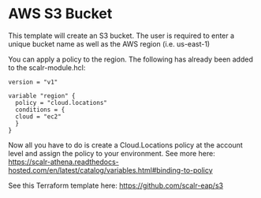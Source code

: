 # AWS S3 Bucket
This template will create an S3 bucket. The user is required to enter a unique bucket name as well as the AWS region (i.e. us-east-1)

You can apply a policy to the region. The following has already been added to the scalr-module.hcl:

```
version = "v1"

variable "region" {
  policy = "cloud.locations"
  conditions = {
  cloud = "ec2"
  }
}
```

Now all you have to do is create a Cloud.Locations policy at the account level and assign the policy to your environment. See more here: https://scalr-athena.readthedocs-hosted.com/en/latest/catalog/variables.html#binding-to-policy

See this Terraform template here: https://github.com/scalr-eap/s3
